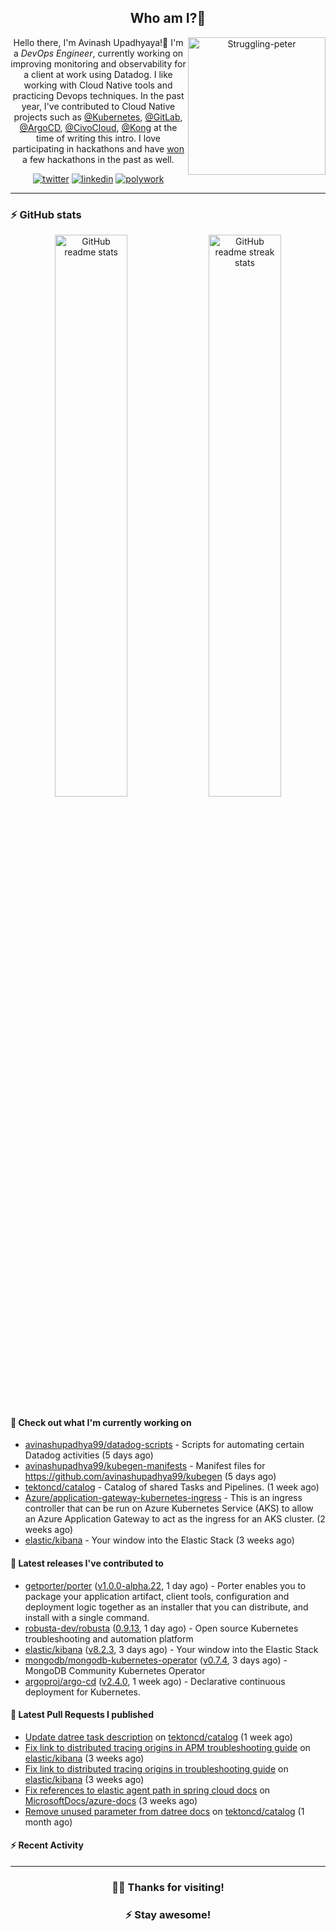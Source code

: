 <div align='center'>
  
## Who am I?🤔

<img align="right" width="220" src="https://media.giphy.com/media/YFkpsHWCsNUUo/giphy.gif" alt="Struggling-peter" />

Hello there, I'm Avinash Upadhyaya!👋 I'm a _DevOps Engineer_, currently working on improving monitoring and observability for a client at work using Datadog. I like working with Cloud Native tools and practicing Devops techniques. In the past year, I've contributed to Cloud Native projects such as [@Kubernetes](https://github.com/pulls?q=is%3Apr+author%3Aavinashupadhya99+archived%3Afalse+user%3Akubernetes), [@GitLab](https://gitlab.com/groups/gitlab-org/-/merge_requests?scope=all&state=all&author_username=avinashupadhya99), [@ArgoCD](https://github.com/pulls?q=is%3Apr+author%3Aavinashupadhya99+archived%3Afalse+user%3Aargoproj), [@CivoCloud](https://github.com/pulls?q=is%3Apr+author%3Aavinashupadhya99+archived%3Afalse+user%3Acivo), [@Kong](https://github.com/pulls?q=is%3Apr+author%3Aavinashupadhya99+archived%3Afalse+user%3AKong) at the time of writing this intro. I love participating in hackathons and have [won](https://devpost.com/avinashupadhya99) a few hackathons in the past as well.


[![twitter](https://img.shields.io/badge/-@avinash__ukr-%231DA1F2?style=for-the-badge&logo=twitter&logoColor=ffffff)](https://twitter.com/avinash_ukr)
[![linkedin](https://img.shields.io/badge/-Avinash%20Upadhyaya-%230A67C3?style=for-the-badge&logo=linkedin&logoColor=ffffff)](https://www.linkedin.com/in/avinash-upadhyaya/)
[![polywork](https://img.shields.io/badge/-@avinashupadhya99-%23338BFF?style=for-the-badge&logo=polywork&logoColor=ffffff)](https://www.polywork.com/avinashupadhya99)

---

</div>

### ⚡ GitHub stats

<p align="center">
  <img width="48%" src="https://github-readme-stats.vercel.app/api?username=avinashupadhya99&show_icons=true&theme=tokyonight" alt="GitHub readme stats" />
  <img width="48%" src="https://github-readme-streak-stats.herokuapp.com?user=avinashupadhya99&theme=dark&hide_border=true&date_format=M%20j%5B%2C%20Y%5D" alt="GitHub readme streak stats" />
</p>

#### 👷 Check out what I'm currently working on

- [avinashupadhya99/datadog-scripts](https://github.com/avinashupadhya99/datadog-scripts) - Scripts for automating certain Datadog activities (5 days ago)
- [avinashupadhya99/kubegen-manifests](https://github.com/avinashupadhya99/kubegen-manifests) - Manifest files for https://github.com/avinashupadhya99/kubegen (5 days ago)
- [tektoncd/catalog](https://github.com/tektoncd/catalog) - Catalog of shared Tasks and Pipelines. (1 week ago)
- [Azure/application-gateway-kubernetes-ingress](https://github.com/Azure/application-gateway-kubernetes-ingress) - This is an ingress controller that can be run on Azure Kubernetes Service (AKS) to allow an Azure Application Gateway to act as the ingress for an AKS cluster. (2 weeks ago)
- [elastic/kibana](https://github.com/elastic/kibana) - Your window into the Elastic Stack (3 weeks ago)

#### 🔭 Latest releases I've contributed to

- [getporter/porter](https://github.com/getporter/porter) ([v1.0.0-alpha.22](https://github.com/getporter/porter/releases/tag/v1.0.0-alpha.22), 1 day ago) - Porter enables you to package your application artifact, client tools, configuration and deployment logic together as an installer that you can distribute, and install with a single command.
- [robusta-dev/robusta](https://github.com/robusta-dev/robusta) ([0.9.13](https://github.com/robusta-dev/robusta/releases/tag/0.9.13), 1 day ago) - Open source Kubernetes troubleshooting and automation platform
- [elastic/kibana](https://github.com/elastic/kibana) ([v8.2.3](https://github.com/elastic/kibana/releases/tag/v8.2.3), 3 days ago) - Your window into the Elastic Stack
- [mongodb/mongodb-kubernetes-operator](https://github.com/mongodb/mongodb-kubernetes-operator) ([v0.7.4](https://github.com/mongodb/mongodb-kubernetes-operator/releases/tag/v0.7.4), 3 days ago) - MongoDB Community Kubernetes Operator
- [argoproj/argo-cd](https://github.com/argoproj/argo-cd) ([v2.4.0](https://github.com/argoproj/argo-cd/releases/tag/v2.4.0), 1 week ago) - Declarative continuous deployment for Kubernetes.

#### 🔨 Latest Pull Requests I published

- [Update datree task description](https://github.com/tektoncd/catalog/pull/986) on [tektoncd/catalog](https://github.com/tektoncd/catalog) (1 week ago)
- [Fix link to distributed tracing origins in APM troubleshooting guide](https://github.com/elastic/kibana/pull/132912) on [elastic/kibana](https://github.com/elastic/kibana) (3 weeks ago)
- [Fix link to distributed tracing origins in troubleshooting guide](https://github.com/elastic/kibana/pull/132765) on [elastic/kibana](https://github.com/elastic/kibana) (3 weeks ago)
- [Fix references to elastic agent path in spring cloud docs](https://github.com/MicrosoftDocs/azure-docs/pull/93254) on [MicrosoftDocs/azure-docs](https://github.com/MicrosoftDocs/azure-docs) (3 weeks ago)
- [Remove unused parameter from datree docs](https://github.com/tektoncd/catalog/pull/972) on [tektoncd/catalog](https://github.com/tektoncd/catalog) (1 month ago)

#### ⚡ Recent Activity

<!--START_SECTION:activity-->
<!--END_SECTION:activity-->



---

<div align='center'>
  
### 🙇‍♂️ Thanks for visiting!
### ⚡ Stay awesome!
  
</div>


